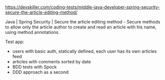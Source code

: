 https://devskiller.com/coding-tests/middle-java-developer-spring-security-secure-the-article-editing-method/

Java | Spring Security | Secure the article editing method - Secure methods to allow only the article author 
to create and read an article with his name, using method annotations.


Test app:
- users with basic auth, statically defined, each user has its own articles feed
- articles with comments sorted by date
- BDD tests with Spock
- DDD approach as a second
